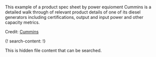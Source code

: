 
This example of a product spec sheet by power equioment Cummins is a detailed walk through of relevant product details of one of its diesel generators including certifications, output and input power and other capacity metrics.

Credit: [Cummins](https://www.cummins.com/)

{! search-content: !}

  This is hidden file content that can be searched.
